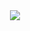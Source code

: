 <div align="center">
<img src="https://github.com/user-attachments/assets/5e5a9fc6-696c-4c7d-9736-84a71b21e2f8">

</div>
